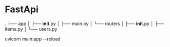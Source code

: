 # FastApi

.
├── app
│   ├── __init__.py
│   ├── main.py
│   └── routers
│       ├── __init__.py
│       ├── items.py
│       └── users.py


uvicorn main:app --reload
